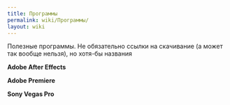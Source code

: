 ```yaml
---
title: Программы
permalink: wiki/Программы/
layout: wiki
---
```


Полезные программы. Не обязательно ссылки на скачивание (а может так
вообще нельзя), но хотя-бы названия

**Adobe After Effects**

**Adobe Premiere**

**Sony Vegas Pro**
